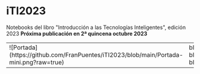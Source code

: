 # iTI2023
Notebooks del libro "Introducción a las Tecnologías Inteligentes", edición 2023
**Próxima publicación en 2ª quincena octubre 2023**
<table>
<tr>
  <td>![Portada](https://github.com/FranPuentes/iTI2023/blob/main/Portada-mini.png?raw=true)</td>
  <td> bla bla bla</td>
</tr>
</table>

